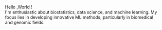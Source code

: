 Hello ,World !<br>I'm enthusiastic about biostatistics, data science, and machine learning. My focus lies in developing innovative ML methods, particularly in biomedical and genomic fields.
